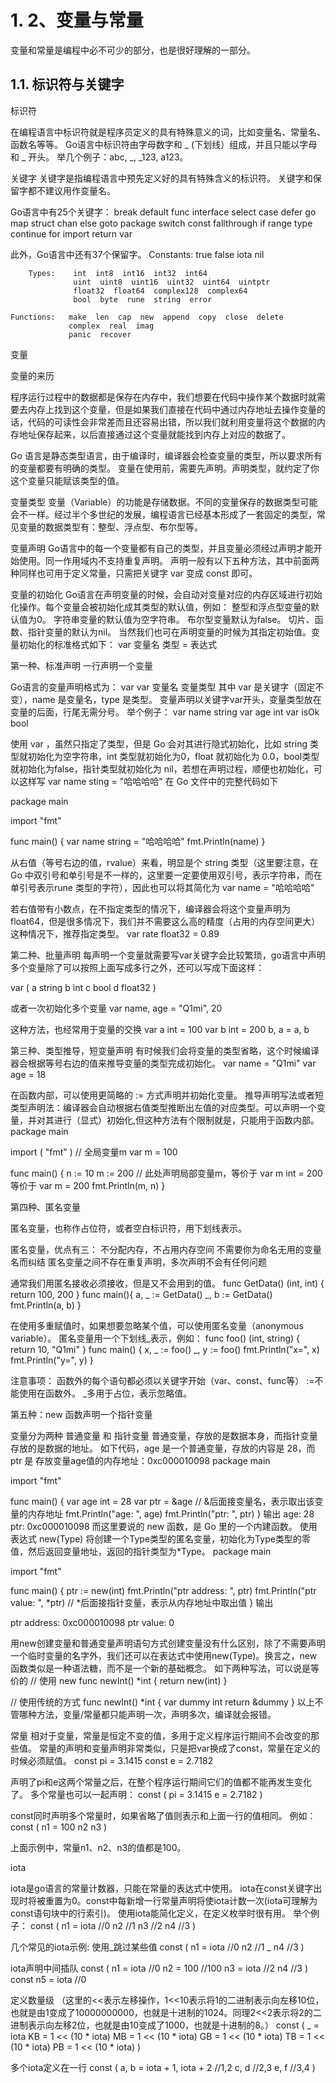 # 1. 2、变量与常量
变量和常量是编程中必不可少的部分，也是很好理解的一部分。 
## 1.1. 标识符与关键字

标识符

在编程语言中标识符就是程序员定义的具有特殊意义的词，比如变量名、常量名、函数名等等。 Go语言中标识符由字母数字和 _ (下划线）组成，并且只能以字母和 _ 开头。 举几个例子：abc, _, _123, a123。 

关键字 
关键字是指编程语言中预先定义好的具有特殊含义的标识符。 关键字和保留字都不建议用作变量名。 

Go语言中有25个关键字： 
    break        default      func         interface    select
    case         defer        go           map          struct
    chan         else         goto         package      switch
    const        fallthrough  if           range        type
    continue     for          import       return       var
 
此外，Go语言中还有37个保留字。 
    Constants:    true  false  iota  nil

        Types:    int  int8  int16  int32  int64  
                  uint  uint8  uint16  uint32  uint64  uintptr
                  float32  float64  complex128  complex64
                  bool  byte  rune  string  error

    Functions:   make  len  cap  new  append  copy  close  delete
                 complex  real  imag
                 panic  recover
 
变量 

变量的来历 

程序运行过程中的数据都是保存在内存中，我们想要在代码中操作某个数据时就需要去内存上找到这个变量，但是如果我们直接在代码中通过内存地址去操作变量的话，代码的可读性会非常差而且还容易出错，所以我们就利用变量将这个数据的内存地址保存起来，以后直接通过这个变量就能找到内存上对应的数据了。

Go 语言是静态类型语言，由于编译时，编译器会检查变量的类型，所以要求所有的变量都要有明确的类型。
变量在使用前，需要先声明。声明类型，就约定了你这个变量只能赋该类型的值。


变量类型 
变量（Variable）的功能是存储数据。不同的变量保存的数据类型可能会不一样。经过半个多世纪的发展，编程语言已经基本形成了一套固定的类型，常见变量的数据类型有：整型、浮点型、布尔型等。 

变量声明
Go语言中的每一个变量都有自己的类型，并且变量必须经过声明才能开始使用。同一作用域内不支持重复声明。
声明一般有以下五种方法，其中前面两种同样也可用于定义常量，只需把关键字 var 变成 const 即可。

 
变量的初始化
Go语言在声明变量的时候，会自动对变量对应的内存区域进行初始化操作。每个变量会被初始化成其类型的默认值，例如： 整型和浮点型变量的默认值为0。 字符串变量的默认值为空字符串。 布尔型变量默认为false。 切片、函数、指针变量的默认为nil。 
当然我们也可在声明变量的时候为其指定初始值。变量初始化的标准格式如下： 
var 变量名 类型 = 表达式
 

第一种、标准声明 
一行声明一个变量

Go语言的变量声明格式为：
var <name> <type> 
var 变量名 变量类型
其中 var 是关键字（固定不变），name 是变量名，type 是类型。
变量声明以关键字var开头，变量类型放在变量的后面，行尾无需分号。 举个例子： 
var name string
var age int
var isOk bool

使用 var ，虽然只指定了类型，但是 Go 会对其进行隐式初始化，比如 string 类型就初始化为空字符串，int 类型就初始化为0，float 就初始化为 0.0，bool类型就初始化为false，指针类型就初始化为 nil，若想在声明过程，顺便也初始化，可以这样写
var name sting = "哈哈哈哈"
在 Go 文件中的完整代码如下

package main

import "fmt"

func main()  {
    var name string = "哈哈哈哈"
    fmt.Println(name)
}


从右值（等号右边的值，rvalue）来看，明显是个 string 类型（这里要注意，在 Go 中双引号和单引号是不一样的，这里要一定要使用双引号，表示字符串，而在单引号表示rune 类型的字符），因此也可以将其简化为
var name = "哈哈哈哈"


若右值带有小数点，在不指定类型的情况下，编译器会将这个变量声明为 float64，但是很多情况下，我们并不需要这么高的精度（占用的内存空间更大）
这种情况下，推荐指定类型。
var rate float32 = 0.89


第二种、批量声明 
每声明一个变量就需要写var关键字会比较繁琐，go语言中声明多个变量除了可以按照上面写成多行之外，还可以写成下面这样： 

var (
    a string
    b int
    c bool
    d float32
)

或者一次初始化多个变量 
var name, age = "Q1mi", 20

这种方法，也经常用于变量的交换
var a int = 100
var b int = 200
b, a = a, b

第三种、类型推导，短变量声明 
有时候我们会将变量的类型省略，这个时候编译器会根据等号右边的值来推导变量的类型完成初始化。 
var name = "Q1mi"
var age = 18

在函数内部，可以使用更简略的 := 方式声明并初始化变量。 推导声明写法或者短类型声明法：编译器会自动根据右值类型推断出左值的对应类型。可以声明一个变量，并对其进行（显式）初始化,但这种方法有个限制就是，只能用于函数内部。
package main

import (
	"fmt"
)
// 全局变量m
var m = 100

func main() {
	n := 10
	m := 200 // 此处声明局部变量m，等价于  var m int = 200  等价于 var m = 200
	fmt.Println(m, n)
}
 
第四种、匿名变量 

匿名变量，也称作占位符，或者空白标识符，用下划线表示。

匿名变量，优点有三：
不分配内存，不占用内存空间
不需要你为命名无用的变量名而纠结
匿名变量之间不存在重复声明，多次声明不会有任何问题

通常我们用匿名接收必须接收，但是又不会用到的值。
func GetData() (int, int) {
    return 100, 200
}
func main(){
    a, _ := GetData()
    _, b := GetData()
    fmt.Println(a, b)
}


在使用多重赋值时，如果想要忽略某个值，可以使用匿名变量（anonymous variable）。 匿名变量用一个下划线_表示，例如： 
func foo() (int, string) {
	return 10, "Q1mi"
}
func main() {
	x, _ := foo()
	_, y := foo()
	fmt.Println("x=", x)
	fmt.Println("y=", y)
}
 
注意事项： 
函数外的每个语句都必须以关键字开始（var、const、func等）
:=不能使用在函数外。
_多用于占位，表示忽略值。 


第五种：new 函数声明一个指针变量

变量分为两种 普通变量 和 指针变量
普通变量，存放的是数据本身，而指针变量存放的是数据的地址。
如下代码，age 是一个普通变量，存放的内容是 28，而 ptr 是 存放变量age值的内存地址：0xc000010098
package main

import "fmt"

func main()  {
    var age int = 28
    var ptr = &age  // &后面接变量名，表示取出该变量的内存地址
    fmt.Println("age: ", age)
    fmt.Println("ptr: ", ptr)
}
输出
age:  28
ptr:  0xc000010098
而这里要说的 new 函数，是 Go 里的一个内建函数。
使用表达式 new(Type) 将创建一个Type类型的匿名变量，初始化为Type类型的零值，然后返回变量地址，返回的指针类型为*Type。
package main

import "fmt"

func main()  {
    ptr := new(int)
    fmt.Println("ptr address: ", ptr)
    fmt.Println("ptr value: ", *ptr)  // *后面接指针变量，表示从内存地址中取出值
}
输出

ptr address:  0xc000010098
ptr value:  0

用new创建变量和普通变量声明语句方式创建变量没有什么区别，除了不需要声明一个临时变量的名字外，我们还可以在表达式中使用new(Type)。换言之，new函数类似是一种语法糖，而不是一个新的基础概念。
如下两种写法，可以说是等价的
// 使用 new
func newInt() *int {
    return new(int)
}

// 使用传统的方式
func newInt() *int {
    var dummy int
    return &dummy
}
以上不管哪种方法，变量/常量都只能声明一次，声明多次，编译就会报错。



常量 
相对于变量，常量是恒定不变的值，多用于定义程序运行期间不会改变的那些值。 常量的声明和变量声明非常类似，只是把var换成了const，常量在定义的时候必须赋值。 
const pi = 3.1415
const e = 2.7182
 
声明了pi和e这两个常量之后，在整个程序运行期间它们的值都不能再发生变化了。 
多个常量也可以一起声明： 
const (
    pi = 3.1415
    e = 2.7182
)
 
const同时声明多个常量时，如果省略了值则表示和上面一行的值相同。 例如： 
const (
    n1 = 100
    n2
    n3
)
 
上面示例中，常量n1、n2、n3的值都是100。
 
iota 

iota是go语言的常量计数器，只能在常量的表达式中使用。 
iota在const关键字出现时将被重置为0。const中每新增一行常量声明将使iota计数一次(iota可理解为const语句块中的行索引)。 使用iota能简化定义，在定义枚举时很有用。 
举个例子： 
const (
		n1 = iota //0
		n2        //1
		n3        //2
		n4        //3
	)
 
几个常见的iota示例: 
使用_跳过某些值 
const (
		n1 = iota //0
		n2        //1
		_
		n4        //3
	)
 
iota声明中间插队 
const (
		n1 = iota //0
		n2 = 100  //100
		n3 = iota //2
		n4        //3
	)
	const n5 = iota //0
 
定义数量级 （这里的<<表示左移操作，1<<10表示将1的二进制表示向左移10位，也就是由1变成了10000000000，也就是十进制的1024。同理2<<2表示将2的二进制表示向左移2位，也就是由10变成了1000，也就是十进制的8。） 
const (
		_  = iota
		KB = 1 << (10 * iota)
		MB = 1 << (10 * iota)
		GB = 1 << (10 * iota)
		TB = 1 << (10 * iota)
		PB = 1 << (10 * iota)
     )
 
多个iota定义在一行 
const (
		a, b = iota + 1, iota + 2 //1,2
		c, d                      //2,3
		e, f                      //3,4
)